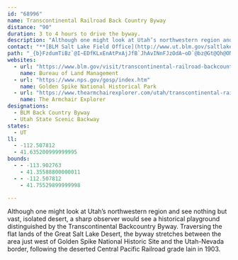 ```yaml
---
id: "68996"
name: Transcontinental Railroad Back Country Byway
distance: "90"
duration: 3 to 4 hours to drive the byway.
description: "Although one might look at Utah’s northwestern region and see nothing but vast, isolated desert, a sharp observer would see a historical playground distinguished by the Transcontinental Backcountry Byway."
contact: "**[BLM Salt Lake Field Office](http://www.ut.blm.gov/saltlake_fo/)**   \r\n2370 South 2300 West                                                     \r\nSalt Lake City, UT 84119                                                 \r\n801-977-4300                                                        \r\n"
path: "_{b}FzdumTiBz`@I~EDfKLxEnAtPxAjJfB`JhAvINnFJzOdA~oD`@bz@Gt@Qh@ONm@XyFBgG^iBZy@\\}Az@}BlCkAjBm@rAe@rBOjFIto@DnEN~CvCvPv@dHJxCD|O^zU^hPd@fLh@hv@Xpy@IhG_@bPq@fRc@`R_@la@}@nJ}@vCoB`EoCxE}DfIsAhBoMnYy@~@}HfFomB`kAqYnRgmApv@oPbU}x@jfAo[pb@oE|GcB~CsTlm@gHhUyD`L}Mva@wLf]sEnNcO`k@mArBoGxE_BjCs@~AyOnd@yBzHiAlFUpB?fEhBnLD~@Ev@wAnI}DvP[dD_@hKU~Qs@nL}Cdb@gDf`@y@zPqCxjAg@xVe@jBe@fArJ|TvBdKbBrCr@r@p@rBb@jBLzA@xDEzHi@pXIj^MtIOdI_@tHKp]T|Tr@lGbAtL?rIJfD`@tDdA~EdArDhAfDr@tC^hFbAtG`BrGjBbGtApF|B`FtDbG`ElGlF~GlHbGvDtAtHzAbGz@hRlHh@r@TjAH~ANjCClAeE~b@IzH?rHYfH_@lCuAzFsKhT_u@v|AsHzNmQr_@sjAnaCyBnFyB`HsBdImCfOrBlBexBfrMs@zDOLUr@Dj@eBbLsAvK_@bE]xHEtKXlMpNxsD~@|SrAd_@XlFtJxiC`PbcEnCvu@~Dv}@d@xElC|O~@vDnB|GfDzIrBxEbC~D|Vd_@~BrCfGfGlAdAnBlA`GlDdt@hXnQfGjn@rU~_@lNzIdFhFlDzJzKpGnIfTxZzB|D~@tBv@rChDaAh@Ex@XrU|RrBdAvBj@vBZ~EGrDs@fZeEbh@yHlFaAhAv@jLnGfEpBfIhIz\\v[v|AfkAfp@v|@~AfC\\lALlFCpEDxAXtCDjAEjATlCCl@a@d@s@^iAjAsAT_Af@wFvA_DK]~FBdCXtCn@tCzAdEfAxDh@dDT`CBlDMfE_@dD]`B[vAoA`D_A~AsBhCaAx@a@JmBAyDnA}C|B_AlBsAxA_AtAsBjEc@f@o@^s@`FRdCIfD?bBh@hHbBxHbBlFTnAh@pBhA`ChAbArFnIdGfGhTnQhD`DtBx@|C`@pBJjCKhAShDmA`w@mb@|DkAnCGrBLzmB|b@xD`AjG~CbClBxB`ChCrDxBdElA~CnAhE~a@|bC|AzJBpBp@rAbDbQEhCTp@h@p@Hf@xDzT|@hCDbBbCzKnAtE?fAR|AhBfF~@lA|JhWl`AztBxXzl@Hr@IxAH`@|CnCp_@xy@`BtEt@jCbDfNhAbIn@pFB`A_AxEFf@zAdCR~@LnRN`ERzBx@fGdNlk@@jBhBxGr@tA|DrPRfADpCRf@nAfB~FvVApCP`@jAfAtA~FjDnPvA`JlAbJh@dE~Dbc@n_@vbEl@hBxAfTlA~GnAbFx@fCb@nBdAhH?l@Ij@b@v]d@fGZrAr@lB~@lBpBxBxBjBlLlH`ElBfE~A~Az@xApAvBzCtArD|D`Qj@lBv@fBhCpEfCbCnUlPbH`HhIvJfJlHfIbDpFr@~EfA`HpCpGlEjDtDdDfGXdAjBbEzBpIh@rET`FU`Fs@lDiAxD_DzHaCtHe@jBaBzHmAvBQ`ByArDk@zD?j@TtA@|@]~Ba@bL[~FNfA?x@}VjqDSfGXbHXjCnAnFfDdIvFtLZz@hBjHrEfh@l@lCr@dBbBrBnA~@bBl@~ARj{@yFhBBrCRrDr@rFfCbCrBlCdDhBfD|AtD|sCj`K~bHfnV~X|aAiAXcFrFk@tB]h@y@h@aBlDu@x@_C|D_Af@g@r@e@dAoBrFwDhH}HrH|l@vwLvWtiFdAtWlDhp@`h@~cKfgDfZ`I|ApvCtr@h@Dh@Edb@mPbi@wT}F{M"
websites:
  - url: "https://www.blm.gov/visit/transcontinental-railroad-backcountry-byway-bcb-east-access"
    name: Bureau of Land Management
  - url: "https://www.nps.gov/gosp/index.htm"
    name: Golden Spike National Historical Park
  - url: "https://www.thearmchairexplorer.com/utah/transcontinental-railroad-back-country-byway.php"
    name: The Armchair Explorer
designations:
  - BLM Back Country Byway
  - Utah State Scenic Backway
states:
  - UT
ll:
  - -112.507812
  - 41.635200999999995
bounds:
  - - -113.902763
    - 41.35588800000011
  - - -112.507812
    - 41.75529899999998

---
```


Although one might look at Utah’s northwestern region and see nothing but vast, isolated desert, a sharp observer would see a historical playground distinguished by the Transcontinental Backcountry Byway. Traversing the flat lands of the Great Salt Lake Desert, the byway stretches between the area just west of Golden Spike National Historic Site and the Utah-Nevada border, following the deserted Central Pacific Railroad grade lain in 1903.
